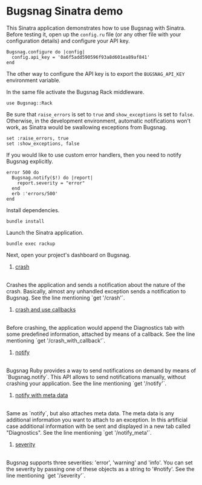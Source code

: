 # Bugsnag Sinatra demo

This Sinatra application demonstrates how to use Bugsnag with Sinatra. Before
testing it, open up the `config.ru` file (or any other file with your
configuration details) and configure your API key.

```
Bugsnag.configure do |config|
  config.api_key = '0a6f5add590596f93a8d601ea89af841'
end
```

The other way to configure the API key is to export the `BUGSNAG_API_KEY`
environment variable.

In the same file activate the Bugsnag Rack middleware.

```
use Bugsnag::Rack
```

Be sure that `raise_errors` is set to `true` and `show_exceptions` is set to
`false`. Otherwise, in the development environment, automatic notifications
won't work, as Sinatra would be swallowing exceptions from Bugsnag.

```
set :raise_errors, true
set :show_exceptions, false
```

If you would like to use custom error handlers, then you need to notify Bugsnag
explicitly.

```
error 500 do
  Bugsnag.notify($!) do |report|
    report.severity = "error"
  end
  erb :'errors/500'
end
```

Install dependencies.

```
bundle install
```

Launch the Sinatra application.

```
bundle exec rackup
```

Next, open your project's dashboard on Bugsnag.

1. [crash](http://localhost:9292/crash)
<br/>
Crashes the application and sends a notification about the nature of the crash.
Basically, almost any unhandled exception sends a notification to Bugsnag. See
the line mentioning `get '/crash'`.

1. [crash and use callbacks](http://localhost:9292/crash_with_callback)
<br/>
Before crashing, the application would append the Diagnostics tab with some
predefined information, attached by means of a callback. See the line mentioning
`get '/crash_with_callback'`.

1. [notify](http://localhost:9292/notify)
<br/>
Bugsnag Ruby provides a way to send notifications on demand by means of
`Bugsnag.notify`. This API allows to send notifications manually, without
crashing your application. See the line mentioning `get '/notify'`.

1. [notify with meta data](http://localhost:9292/notify_meta)
<br/>
Same as `notify`, but also attaches meta data. The meta data is any additional
information you want to attach to an exception. In this artificial case
additional information with be sent and displayed in a new tab called
"Diagnostics". See the line mentioning `get '/notify_meta'`.

1. [severity](http://localhost:9292/severity)
<br/>
Bugsnag supports three severities: 'error', 'warning' and 'info'. You can set
the severity by passing one of these objects as a string to '#notify'. See the
line mentioning `get '/severity'`.
